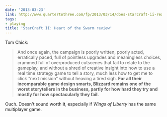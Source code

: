 ```yaml
---
date: '2013-03-23'
link: http://www.quartertothree.com/fp/2013/03/14/does-starcraft-ii-really-need-heart-of-the-swarm/
tags:
- playing
title: 'StarCraft II: Heart of the Swarm review'
---
```


Tom Chick:

>And once again, the campaign is poorly written, poorly acted, erratically paced, full of pointless upgrades and meaningless choices, crammed full of overproduced cutscenes that fail to relate to the gameplay, and without a shred of creative insight into how to use a real time strategy game to tell a story, much less how to get me to click “next mission” without heaving a tired sigh. **For all their incomparable game design smarts, Blizzard remains one of the worst storytellers in the business, partly for how hard they try and mostly for how spectacularly they fail.**

Ouch. Doesn't sound worth it, especially if *Wings of Liberty* has the same multiplayer game.

